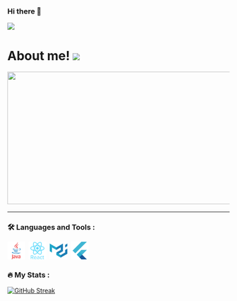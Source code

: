 ### Hi there 👋


<img src="https://media.giphy.com/media/MGdfeiKtEiEPS/giphy.gif" width="100"/>
</div>


<h1>
  About me!
<img src="https://media.giphy.com/media/hvRJCLFzcasrR4ia7z/giphy.gif" width="30px"/>
</h1>

<div align="center">

<img src="https://media.giphy.com/media/5Fo3A3K3W3a0Ftj1rl/giphy.gif" width="600" height="300"/>
</div>

 ---


### :hammer_and_wrench: Languages and Tools :
<div>

<img src="https://github.com/devicons/devicon/blob/master/icons/java/java-original-wordmark.svg" title="Java" alt="Java" width="40" height="40"/>&nbsp;
<img src="https://github.com/devicons/devicon/blob/master/icons/react/react-original-wordmark.svg" title="React" alt="React" width="40" height="40"/>&nbsp;
<img src="https://github.com/devicons/devicon/blob/master/icons/materialui/materialui-original.svg" title="Material UI" alt="Material UI" width="40" height="40"/>&nbsp;
<img src="https://github.com/devicons/devicon/blob/master/icons/flutter/flutter-original.svg" title="Flutter" alt="Flutter" width="40" height="40"/>&nbsp;
</div> 

### :fire: My Stats :


[![GitHub Streak](http://github-readme-streak-stats.herokuapp.com?user=becksavannah798&theme=dark&background=000000)](https://git.io/streak-stats) 

